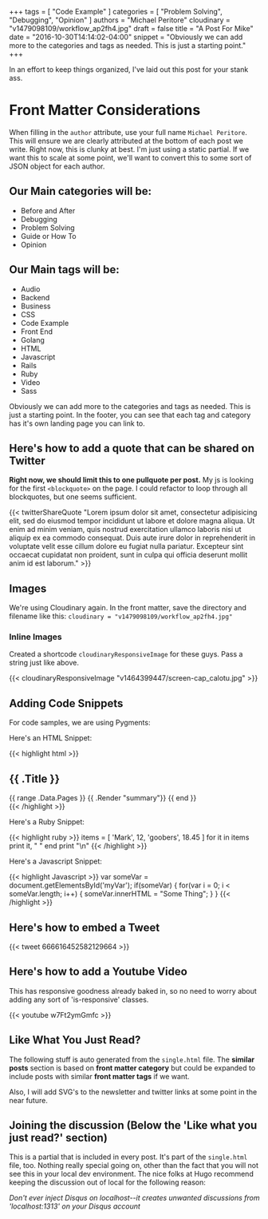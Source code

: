 +++
tags = [
  "Code Example"
]
categories = [
  "Problem Solving",
  "Debugging",
  "Opinion"
]
authors = "Michael Peritore"
cloudinary = "v1479098109/workflow_ap2fh4.jpg"
draft = false
title = "A Post For Mike"
date = "2016-10-30T14:14:02-04:00"
snippet = "Obviously we can add more to the categories and tags as needed. This is just a starting point."
+++

In an effort to keep things organized, I've laid out this post for your stank ass.

# Front Matter Considerations

When filling in the `author` attribute, use your full name `Michael Peritore`. This will ensure we are clearly attributed at the bottom of each post we write. Right now, this is clunky at best. I'm just using a static partial. If we want this to scale at some point, we'll want to convert this to some sort of JSON object for each author.

## Our Main categories will be:

- Before and After
- Debugging
- Problem Solving
- Guide or How To
- Opinion

## Our Main tags will be:

- Audio
- Backend
- Business
- CSS
- Code Example
- Front End
- Golang
- HTML
- Javascript
- Rails
- Ruby
- Video
- Sass

Obviously we can add more to the categories and tags as needed. This is just a starting point. In the footer, you can see that each tag and category has it's own landing page you can link to.

## Here's how to add a quote that can be shared on Twitter

**Right now, we should limit this to one pullquote per post.** My js is looking for the first `<blockquote>` on the page. I could refactor to loop through all blockquotes, but one seems sufficient.

{{< twitterShareQuote "Lorem ipsum dolor sit amet, consectetur adipisicing elit, sed do eiusmod tempor incididunt ut labore et dolore magna aliqua. Ut enim ad minim veniam, quis nostrud exercitation ullamco laboris nisi ut aliquip ex ea commodo consequat. Duis aute irure dolor in reprehenderit in voluptate velit esse cillum dolore eu fugiat nulla pariatur. Excepteur sint occaecat cupidatat non proident, sunt in culpa qui officia deserunt mollit anim id est laborum." >}}


## Images
We're using Cloudinary again. In the front matter, save the directory and filename like this: `cloudinary = "v1479098109/workflow_ap2fh4.jpg"`

### Inline Images

Created a shortcode `cloudinaryResponsiveImage` for these guys. Pass a string just like above.

{{< cloudinaryResponsiveImage "v1464399447/screen-cap_calotu.jpg" >}}

## Adding Code Snippets

For code samples, we are using Pygments:

Here's an HTML Snippet:

{{< highlight html >}}
<section id="main">
  <div>
    <h1 id="title">{{ .Title }}</h1>
    {{ range .Data.Pages }}
      {{ .Render "summary"}}
    {{ end }}
  </div>
</section>
{{< /highlight >}}


Here's a Ruby Snippet:

{{< highlight ruby >}}
items = [ 'Mark', 12, 'goobers', 18.45 ]
for it in items
    print it, " "
end
print "\n"
{{< /highlight >}}

Here's a Javascript Snippet:

{{< highlight Javascript >}}
var someVar = document.getElementsById('myVar');
if(someVar) {
  for(var i = 0; i < someVar.length; i++) {
    someVar.innerHTML = "Some Thing";
  }
}
{{< /highlight >}}

## Here's how to embed a Tweet

{{< tweet 666616452582129664 >}}

## Here's how to add a Youtube Video

This has responsive goodness already baked in, so no need to worry about adding any sort of 'is-responsive' classes.

{{< youtube w7Ft2ymGmfc >}}

## Like What You Just Read?

The following stuff is auto generated from the `single.html` file. The **similar posts** section is based on **front matter category** but could be expanded to include posts with similar **front matter tags** if we want.

Also, I will add SVG's to the newsletter and twitter links at some point in the near future.


## Joining the discussion (Below the 'Like what you just read?' section)

This is a partial that is included in every post. It's part of the `single.html` file, too. Nothing really special going on, other than the fact that you will not see this in your local dev environment. The nice folks at Hugo recommend keeping the discussion out of local for the following reason:

<em>Don't ever inject Disqus on localhost--it creates unwanted discussions from 'localhost:1313' on your Disqus account</em>
